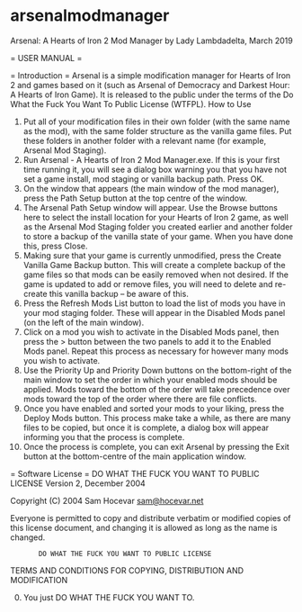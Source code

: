 # arsenalmodmanager
Arsenal: A Hearts of Iron 2 Mod Manager
by Lady Lambdadelta, March 2019

= USER MANUAL =

= Introduction =
Arsenal is a simple modification manager for Hearts of Iron 2 and games based on it (such as Arsenal of Democracy and Darkest Hour: A Hearts of Iron Game). It is released to the public under the terms of the Do What the Fuck You Want To Public License (WTFPL).
How to Use
1.	Put all of your modification files in their own folder (with the same name as the mod), with the same folder structure as the vanilla game files. Put these folders in another folder with a relevant name (for example, Arsenal Mod Staging).
2.	Run Arsenal - A Hearts of Iron 2 Mod Manager.exe. If this is your first time running it, you will see a dialog box warning you that you have not set a game install, mod staging or vanilla backup path. Press OK.
3.	On the window that appears (the main window of the mod manager), press the Path Setup button at the top centre of the window.
4.	The Arsenal Path Setup window will appear. Use the Browse buttons here to select the install location for your Hearts of Iron 2 game, as well as the Arsenal Mod Staging folder you created earlier and another folder to store a backup of the vanilla state of your game. When you have done this, press Close.
5.	Making sure that your game is currently unmodified, press the Create Vanilla Game Backup button. This will create a complete backup of the game files so that mods can be easily removed when not desired. If the game is updated to add or remove files, you will need to delete and re-create this vanilla backup – be aware of this.
6.	Press the Refresh Mods List button to load the list of mods you have in your mod staging folder. These will appear in the Disabled Mods panel (on the left of the main window).
7.	Click on a mod you wish to activate in the Disabled Mods panel, then press the > button between the two panels to add it to the Enabled Mods panel. Repeat this process as necessary for however many mods you wish to activate.
8.	Use the Priority Up and Priority Down buttons on the bottom-right of the main window to set the order in which your enabled mods should be applied. Mods toward the bottom of the order will take precedence over mods toward the top of the order where there are file conflicts.
9.	Once you have enabled and sorted your mods to your liking, press the Deploy Mods button. This process make take a while, as there are many files to be copied, but once it is complete, a dialog box will appear informing you that the process is complete.
10.	Once the process is complete, you can exit Arsenal by pressing the Exit button at the bottom-centre of the main application window.

= Software License =
           DO WHAT THE FUCK YOU WANT TO PUBLIC LICENSE
                   Version 2, December 2004
 
Copyright (C) 2004 Sam Hocevar <sam@hocevar.net>

Everyone is permitted to copy and distribute verbatim or modified
copies of this license document, and changing it is allowed as long
as the name is changed.
 
           DO WHAT THE FUCK YOU WANT TO PUBLIC LICENSE
  TERMS AND CONDITIONS FOR COPYING, DISTRIBUTION AND MODIFICATION

 0. You just DO WHAT THE FUCK YOU WANT TO.
